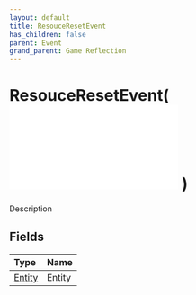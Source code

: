 ```yaml
---
layout: default
title: ResouceResetEvent
has_children: false
parent: Event
grand_parent: Game Reflection
---
```

# ResouceResetEvent( ![ EntityEventBase ](/game-reflection/events/entity_event_base.md) )
Description 

## Fields
| Type | Name |
|:-------------|:--------------|
| [Entity](/game-reflection/classes/entity.md) | Entity |
